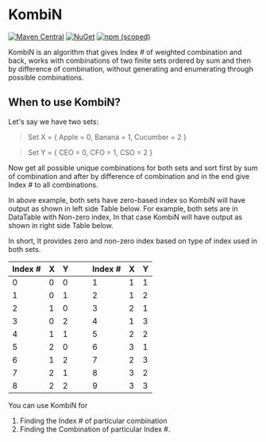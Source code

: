 # KombiN

[![Maven Central](https://img.shields.io/maven-central/v/ninja.pranav.algorithms/kombin.svg?label=Maven%20Central)](https://search.maven.org/search?q=g:%22ninja.pranav.algorithms%22%20AND%20a:%22kombin%22)
[![NuGet](https://img.shields.io/nuget/v/Ninja.Pranav.Algorithms.Kombin?label=NuGet)](https://www.nuget.org/packages/Ninja.Pranav.Algorithms.Kombin)
[![npm (scoped)](https://img.shields.io/npm/v/@pranav.ninja/algorithms-kombin)](https://www.npmjs.com/package/@pranav.ninja/algorithms-kombin)

KombiN is an algorithm that gives Index # of weighted combination and back, works with combinations of two finite sets ordered by sum and then by difference of combination, without generating and enumerating through possible combinations.
## When to use KombiN?
Let's say we have two sets:
> Set X = { Apple = 0, Banana = 1, Cucumber = 2 }

> Set Y = { CEO = 0, CFO = 1, CSO = 2 }

Now get all possible unique combinations for both sets and sort first by sum of combination and after by difference of combination and in the end give Index # to all combinations.

In above example, both sets have zero-based index so KombiN will have output as shown in left side Table below. For example, both sets are in DataTable with Non-zero index, In that case KombiN will have output as shown in right side Table below.

In short, It provides zero and non-zero index based on type of index used in both sets.

| Index # | X | Y |  | | Index # | X | Y |
| -- | -- | -- | -- | -- | -- | -- | -- |
|0|0|0|                      | |1|1|1|
|1|0|1|                     | |2|1|2|
|2|1|0|                      | |3|2|1|
|3|0|2|                     | |4|1|3|
|4|1|1|                      | |5|2|2|
|5|2|0|                      | |6|3|1|
|6|1|2|                     | |7|2|3|
|7|2|1|                      | |8|3|2|
|8|2|2|                      | |9|3|3|

You can use KombiN for
1. Finding the Index # of particular combination
2. Finding the Combination of particular Index #.
